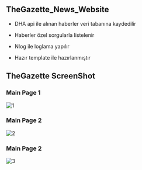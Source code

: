 ## TheGazette_News_Website

- DHA api ile alınan haberler veri tabanına kaydedilir
- Haberler özel sorgularla listelenir
- Nlog ile loglama yapılır

- Hazır template ile hazırlanmıştır

## TheGazette ScreenShot 

### Main Page 1

![1](https://user-images.githubusercontent.com/34112198/72253194-0df9b000-3612-11ea-9917-3119af8acf13.png)

### Main Page 2

![2](https://user-images.githubusercontent.com/34112198/72253941-c4aa6000-3613-11ea-8ba3-7f42535500bc.png)

### Main Page 2

![3](https://user-images.githubusercontent.com/34112198/72253995-e73c7900-3613-11ea-903d-347386910ecc.png)
